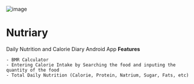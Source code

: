 ![image](https://github.com/BangkitC23-PC673/nutriary-android/assets/60954620/f86dc34c-8b69-4c6b-9e3b-27c74a5e02ab)

# Nutriary
Daily Nutrition and Calorie Diary Android App 
**Features**
```
- BMR Calculator
- Entering Calorie Intake by Searching the food and inputing the quantity of the food
- Total Daily Nutrition (Calorie, Protein, Natrium, Sugar, Fats, etc)
```
